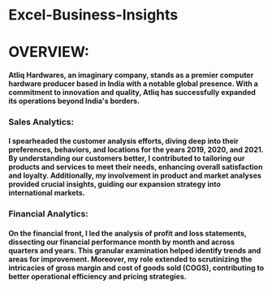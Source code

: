 # Excel-Business-Insights
# OVERVIEW:
#### Atliq Hardwares, an imaginary company, stands as a premier computer hardware producer based in India with a notable global presence. With a commitment to innovation and quality, Atliq has successfully expanded its operations beyond India's borders.


### Sales Analytics:
#### I spearheaded the customer analysis efforts, diving deep into their preferences, behaviors, and locations for the years 2019, 2020, and 2021. By understanding our customers better, I contributed to tailoring our products and services to meet their needs, enhancing overall satisfaction and loyalty. Additionally, my involvement in product and market analyses provided crucial insights, guiding our expansion strategy into international markets.

### Financial Analytics:
#### On the financial front, I led the analysis of profit and loss statements, dissecting our financial performance month by month and across quarters and years. This granular examination helped identify trends and areas for improvement. Moreover, my role extended to scrutinizing the intricacies of gross margin and cost of goods sold (COGS), contributing to better operational efficiency and pricing strategies.
